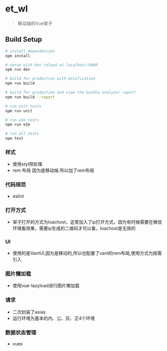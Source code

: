 # et_wl

> 移动端的Vue架子

## Build Setup

``` bash
# install dependencies
npm install

# serve with hot reload at localhost:8080
npm run dev

# build for production with minification
npm run build

# build for production and view the bundle analyzer report
npm run build --report

# run unit tests
npm run unit

# run e2e tests
npm run e2e

# run all tests
npm test
```

### 样式
- 使用styl预处理
- rem 布局 因为是移动端  所以加了rem布局
### 代码规范
- eslint
### 打开方式
- 架子打开的方式为loachost，这里加入了ip打开方式，因为有时候需要在微信环境看效果，需要ip生成的二维码才可以看，loachost是无效的

### UI
- 使用的是VantUI,因为是移动的,所以也配置了vant的rem布局,使用方式为按需引入

### 图片懒加载
- 使用vue-lazyload进行图片懒加载

### 请求
- 二次封装了axias
- 运行环境为基本的内、公、灰、正4个环境

### 数据状态管理
- vuex
